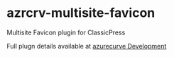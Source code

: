 # azrcrv-multisite-favicon
Multisite Favicon plugin for ClassicPress

Full plugn details available at [azurecurve Development](https://development.azurecurve.co.uk/classicpress-plugins/multisite-favicon/)
